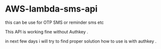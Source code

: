 # AWS-lambda-sms-api
this can be use for OTP SMS or reminder sms etc 

This API is working fine without Authkey .

in next few days i will try to find proper solution how to use is with authkey .
